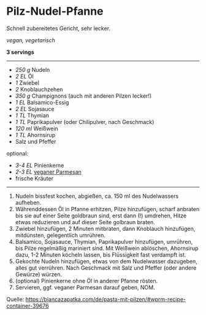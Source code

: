 # Pilz-Nudel-Pfanne

Schnell zubereitetes Gericht, sehr lecker.

*vegan, vegetarisch*

**3 servings**

---
- *250 g* Nudeln
- *2 EL* Öl
- *1* Zwiebel
- *2* Knoblauchzehen
- *350 g* Champignons (auch mit anderen Pilzen lecker!)
- *1 EL* Balsamico-Essig
- *2 EL* Sojasauce
- *1 TL* Thymian
- *1 TL* Paprikapulver (oder Chilipulver, nach Geschmack)
- *120 ml* Weißwein
- *1 TL* Ahornsirup
- Salz und Pfeffer

optional:
- *3-4 EL* Pinienkerne
- *2-3 EL* [veganer Parmesan](https://github.com/dasnessie/recipes/blob/master/parmesan.md)
- frische Kräuter
---

1. Nudeln bissfest kochen, abgießen, ca. 150 ml des Nudelwassers aufheben.
2. Währenddessen Öl in Pfanne erhitzen, Pilze hinzufügen, scharf anbraten bis sie auf einer Seite goldbraun sind, erst dann (!) umdrehen, Hitze etwas reduzieren und auf dieser Seite golbraun braten.
3. Zwiebel hinzufügen, 2 Minuten mitbraten, dann Knoblauch hinzufügen, mitdünsten, gelegentlich umrühren.
4. Balsamico, Sojasauce, Thymian, Paprikapulver hinzufügen, umrühren, bis Pilze regelmäßig mariniert sind. Mit Weißwein ablöschen, Ahornsirup dazu, 1-2 Minuten köcheln lassen, bis Flüssigkeit fast verdampft ist.
5. Gekochte Nudeln hinzufügen, etwas von dem Nudelwasser dazugeben, alles gut verrühren. Nach Geschmack mit Salz und Pfeffer (oder andere Gewürze) würzen.
6. (optional) Pinienkerne ohne Öl in anderer Pfanne rösten.
7. Servieren, ggf. veganer Parmesan darauf geben, NOM.

Quelle: https://biancazapatka.com/de/pasta-mit-pilzen/#wprm-recipe-container-39676